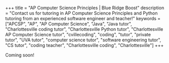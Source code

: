 +++
title = "AP Computer Science Principles | Blue Ridge Boost"
description = "Contact us for tutoring in AP Computer Science Principles and Python tutoring from an experienced software engineer and teacher!"
keywords = ["APCSP", "AP", "AP Computer Science",  "Java", "Java tutor", "Charlottesville coding tutor", "Charlottesville Python tutor", "Charlottesville AP Computer Science tutor", "cvillecoding", "coding", "tutor", "private tutor", "UVA tutor", "computer science tutor", "software engineering tutor", "CS tutor", "coding teacher", "Charlottesville coding", "Charlottesville"]
+++

Coming soon!